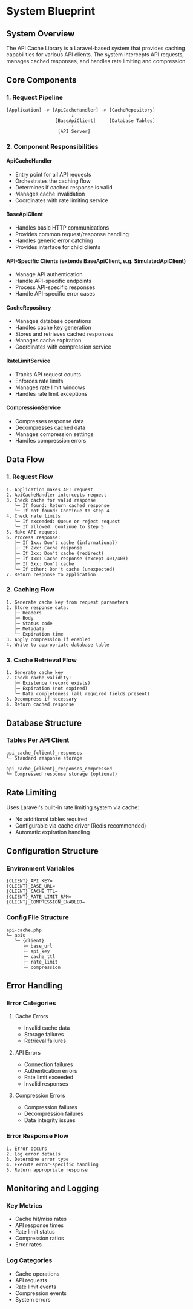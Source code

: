 # System Blueprint

## System Overview

The API Cache Library is a Laravel-based system that provides caching capabilities for various API clients. The system intercepts API requests, manages cached responses, and handles rate limiting and compression.

## Core Components

### 1. Request Pipeline

```
[Application] -> [ApiCacheHandler] -> [CacheRepository]
                        ↓                    ↑
                  [BaseApiClient]     [Database Tables]
                        ↓
                   [API Server]
```

### 2. Component Responsibilities

#### ApiCacheHandler

- Entry point for all API requests
- Orchestrates the caching flow
- Determines if cached response is valid
- Manages cache invalidation
- Coordinates with rate limiting service

#### BaseApiClient

- Handles basic HTTP communications
- Provides common request/response handling
- Handles generic error catching
- Provides interface for child clients

#### API-Specific Clients (extends BaseApiClient, e.g. SimulatedApiClient)

- Manage API authentication
- Handle API-specific endpoints
- Process API-specific responses
- Handle API-specific error cases

#### CacheRepository

- Manages database operations
- Handles cache key generation
- Stores and retrieves cached responses
- Manages cache expiration
- Coordinates with compression service

#### RateLimitService

- Tracks API request counts
- Enforces rate limits
- Manages rate limit windows
- Handles rate limit exceptions

#### CompressionService

- Compresses response data
- Decompresses cached data
- Manages compression settings
- Handles compression errors

## Data Flow

### 1. Request Flow

```
1. Application makes API request
2. ApiCacheHandler intercepts request
3. Check cache for valid response
   └─ If found: Return cached response
   └─ If not found: Continue to step 4
4. Check rate limits
   └─ If exceeded: Queue or reject request
   └─ If allowed: Continue to step 5
5. Make API request
6. Process response:
   ├─ If 1xx: Don't cache (informational)
   ├─ If 2xx: Cache response
   ├─ If 3xx: Don't cache (redirect)
   ├─ If 4xx: Cache response (except 401/403)
   ├─ If 5xx: Don't cache
   └─ If other: Don't cache (unexpected)
7. Return response to application
```

### 2. Caching Flow

```
1. Generate cache key from request parameters
2. Store response data:
   ├─ Headers
   ├─ Body
   ├─ Status code
   ├─ Metadata
   └─ Expiration time
3. Apply compression if enabled
4. Write to appropriate database table
```

### 3. Cache Retrieval Flow

```
1. Generate cache key
2. Check cache validity:
   ├─ Existence (record exists)
   ├─ Expiration (not expired)
   └─ Data completeness (all required fields present)
3. Decompress if necessary
4. Return cached response
```

## Database Structure

### Tables Per API Client

```
api_cache_{client}_responses
└─ Standard response storage

api_cache_{client}_responses_compressed
└─ Compressed response storage (optional)
```

## Rate Limiting

Uses Laravel's built-in rate limiting system via cache:
- No additional tables required
- Configurable via cache driver (Redis recommended)
- Automatic expiration handling

## Configuration Structure

### Environment Variables

```
{CLIENT}_API_KEY=
{CLIENT}_BASE_URL=
{CLIENT}_CACHE_TTL=
{CLIENT}_RATE_LIMIT_RPM=
{CLIENT}_COMPRESSION_ENABLED=
```

### Config File Structure

```
api-cache.php
└─ apis
   └─ {client}
      ├─ base_url
      ├─ api_key
      ├─ cache_ttl
      ├─ rate_limit
      └─ compression
```

## Error Handling

### Error Categories

1. Cache Errors
   - Invalid cache data
   - Storage failures
   - Retrieval failures

2. API Errors
   - Connection failures
   - Authentication errors
   - Rate limit exceeded
   - Invalid responses

3. Compression Errors
   - Compression failures
   - Decompression failures
   - Data integrity issues

### Error Response Flow

```
1. Error occurs
2. Log error details
3. Determine error type
4. Execute error-specific handling
5. Return appropriate response
```

## Monitoring and Logging

### Key Metrics

- Cache hit/miss rates
- API response times
- Rate limit status
- Compression ratios
- Error rates

### Log Categories

- Cache operations
- API requests
- Rate limit events
- Compression events
- System errors 